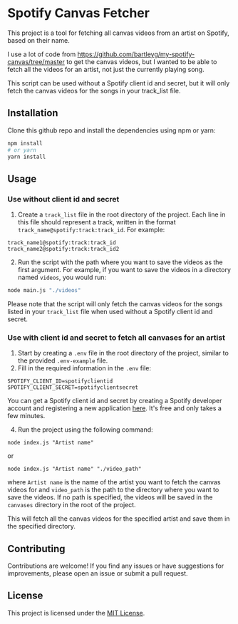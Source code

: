 # Spotify Canvas Fetcher

This project is a tool for fetching all canvas videos from an artist on Spotify, based on their name.

I use a lot of code from https://github.com/bartleyg/my-spotify-canvas/tree/master to get the canvas videos, but I wanted to be able to fetch all the videos for an artist, not just the currently playing song.

This script can be used without a Spotify client id and secret, but it will only fetch the canvas videos for the songs in your track_list file.

## Installation

Clone this github repo and install the dependencies using npm or yarn:

```sh
npm install
# or yarn
yarn install
```

## Usage

### Use without client id and secret

1. Create a `track_list` file in the root directory of the project. Each line in this file should represent a track, written in the format `track_name@spotify:track:track_id`. For example:

```
track_name1@spotify:track:track_id
track_name2@spotify:track:track_id2
```

2. Run the script with the path where you want to save the videos as the first argument. For example, if you want to save the videos in a directory named `videos`, you would run:

```sh
node main.js "./videos"
```

Please note that the script will only fetch the canvas videos for the songs listed in your `track_list` file when used without a Spotify client id and secret.

### Use with client id and secret to fetch all canvases for an artist

1. Start by creating a `.env` file in the root directory of the project, similar to the provided `.env-example` file.
2. Fill in the required information in the `.env` file:

```plaintext
SPOTIFY_CLIENT_ID=spotifyclientid
SPOTIFY_CLIENT_SECRET=spotifyclientsecret
```

You can get a Spotify client id and secret by creating a Spotify developer account and registering a new application [here](https://developer.spotify.com/dashboard/applications). It's free and only takes a few minutes.

4. Run the project using the following command:

```shell
node index.js "Artist name"
```

or

```shell
node index.js "Artist name" "./video_path"
```

where `Artist name` is the name of the artist you want to fetch the canvas videos for and `video_path` is the path to the directory where you want to save the videos. If no path is specified, the videos will be saved in the `canvases` directory in the root of the project.

This will fetch all the canvas videos for the specified artist and save them in the specified directory.

## Contributing

Contributions are welcome! If you find any issues or have suggestions for improvements, please open an issue or submit a pull request.

## License

This project is licensed under the [MIT License](LICENSE).
